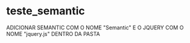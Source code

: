 # teste_semantic
ADICIONAR SEMANTIC COM O NOME "Semantic" E O JQUERY COM O NOME "jquery.js" DENTRO DA PASTA
